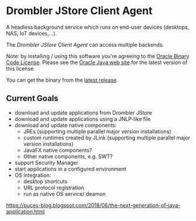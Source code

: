 # Drombler JStore Client Agent

A headless background service which runs on end-user devices (desktops, NAS, IoT devices,...).

The _Drombler JStore Client Agent_ can access multiple backends.

Note: by installing / using this software you're agreeing to the [Oracle Binary Code License](Oracle-BCL.txt).
Please see the [Oracle Java web site](http://java.oracle.com) for the latest version of this license.

You can get the binary from the [latest release](https://github.com/Drombler/drombler-jstore-client-agent/releases/latest).

## Current Goals

   * download and update applications from Drombler JStore
   * download and update applications using a JNLP-like file
   * download and update native components:
      * JREs (supporting multiple parallel major version installations)
      * custom runtimes created by JLink (supporting multiple parallel major version installations)
      * JavaFX native components?
      * Other native components, e.g. SWT?
   * support Security Manager
   * start applications in a configured environment
   * OS integration: 
      * desktop shortcuts
      * URL protocol registration
      * run as native OS service/ deamon


https://puces-blog.blogspot.com/2018/06/the-next-generation-of-java-application.html
